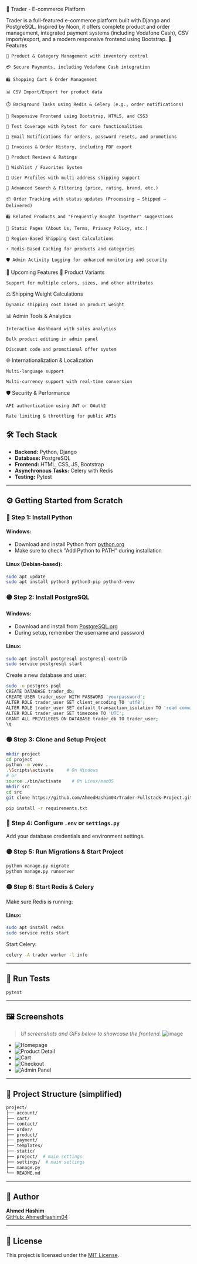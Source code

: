 
🛒 Trader - E-commerce Platform

Trader is a full-featured e-commerce platform built with Django and PostgreSQL. Inspired by Noon, it offers complete product and order management, integrated payment systems (including Vodafone Cash), CSV import/export, and a modern responsive frontend using Bootstrap.
🚀 Features

    🧾 Product & Category Management with inventory control

    💳 Secure Payments, including Vodafone Cash integration

    🛍️ Shopping Cart & Order Management

    📊 CSV Import/Export for product data

    ⏱️ Background Tasks using Redis & Celery (e.g., order notifications)

    🎨 Responsive Frontend using Bootstrap, HTML5, and CSS3

    🧪 Test Coverage with Pytest for core functionalities

    💌 Email Notifications for orders, password resets, and promotions

    🧾 Invoices & Order History, including PDF export

    💬 Product Reviews & Ratings

    💚 Wishlist / Favorites System

    👥 User Profiles with multi-address shipping support

    🔎 Advanced Search & Filtering (price, rating, brand, etc.)

    📦 Order Tracking with status updates (Processing → Shipped → Delivered)

    🛍️ Related Products and "Frequently Bought Together" suggestions

    📄 Static Pages (About Us, Terms, Privacy Policy, etc.)

    🚚 Region-Based Shipping Cost Calculations

    ⚡ Redis-Based Caching for products and categories

    🛡️ Admin Activity Logging for enhanced monitoring and security

🚧 Upcoming Features
🧵 Product Variants

    Support for multiple colors, sizes, and other attributes

⚖️ Shipping Weight Calculations

    Dynamic shipping cost based on product weight

📊 Admin Tools & Analytics

    Interactive dashboard with sales analytics

    Bulk product editing in admin panel

    Discount code and promotional offer system

🌐 Internationalization & Localization

    Multi-language support

    Multi-currency support with real-time conversion

🛡️ Security & Performance

    API authentication using JWT or OAuth2

    Rate limiting & throttling for public APIs

## 🛠️ Tech Stack

- **Backend:** Python, Django
- **Database:** PostgreSQL
- **Frontend:** HTML, CSS, JS, Bootstrap
- **Asynchronous Tasks:** Celery with Redis
- **Testing:** Pytest

---

## ⚙️ Getting Started from Scratch

### 🔵 Step 1: Install Python

#### Windows:
- Download and install Python from [python.org](https://www.python.org/downloads/)
- Make sure to check "Add Python to PATH" during installation

#### Linux (Debian-based):
```bash
sudo apt update
sudo apt install python3 python3-pip python3-venv
```

### 🟣 Step 2: Install PostgreSQL

#### Windows:
- Download and install from [PostgreSQL.org](https://www.postgresql.org/download/windows/)
- During setup, remember the username and password

#### Linux:
```bash
sudo apt install postgresql postgresql-contrib
sudo service postgresql start
```

Create a new database and user:
```bash
sudo -u postgres psql
CREATE DATABASE trader_db;
CREATE USER trader_user WITH PASSWORD 'yourpassword';
ALTER ROLE trader_user SET client_encoding TO 'utf8';
ALTER ROLE trader_user SET default_transaction_isolation TO 'read committed';
ALTER ROLE trader_user SET timezone TO 'UTC';
GRANT ALL PRIVILEGES ON DATABASE trader_db TO trader_user;
\q
```

### 🟢 Step 3: Clone and Setup Project

```bash
mkdir project
cd project
python -m venv .
.\Scripts\activate     # On Windows
# or
source ./bin/activate    # On Linux/macOS
mkdir src
cd src
git clone https://github.com/AhmedHashim04/Trader-Fullstack-Project.git .

pip install -r requirements.txt
```

### 🔵 Step 4: Configure `.env` or `settings.py`
Add your database credentials and environment settings.

### 🟣 Step 5: Run Migrations & Start Project

```bash
python manage.py migrate
python manage.py runserver
```

### 🟡 Step 6: Start Redis & Celery

Make sure Redis is running:

#### Linux:
```bash
sudo apt install redis
sudo service redis start
```

Start Celery:
```bash
celery -A trader worker -l info
```

---

## 🧪 Run Tests

```bash
pytest
```

---

## 🖼️ Screenshots

> _UI screenshots and GIFs below to showcase the frontend._
![image](https://github.com/user-attachments/assets/660522d4-138d-42f1-a1c3-8eaf49e9cd31)

- ![Homepage](screenshots/homepage.png)
- ![Product Detail](screenshots/product-detail.png)
- ![Cart](screenshots/cart.png)
- ![Checkout](screenshots/checkout.png)
- ![Admin Panel](screenshots/admin.png)

---

## 📁 Project Structure (simplified)

```bash
project/
├── account/
├── cart/
├── contact/
├── order/
├── product/
├── payment/
├── templates/
├── static/
├── project/  # main settings
├── settings/  # main settings
├── manage.py
└── README.md
```

---

## 👤 Author

**Ahmed Hashim**  
[GitHub: AhmedHashim04](https://github.com/AhmedHashim04)

---

## 📄 License

This project is licensed under the [MIT License](LICENSE).
